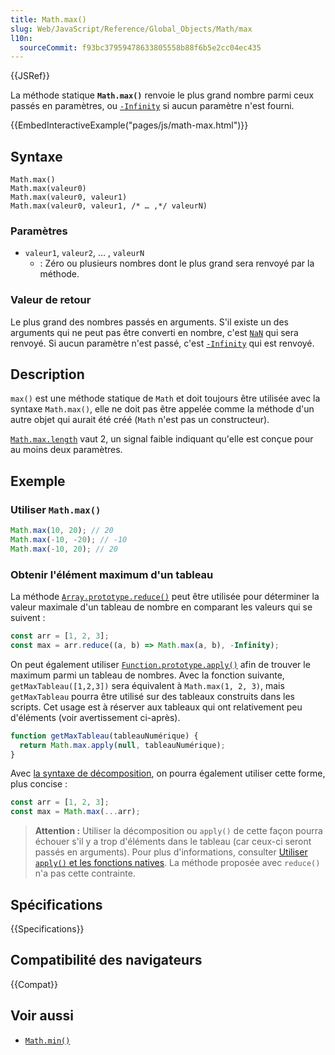 ```yaml
---
title: Math.max()
slug: Web/JavaScript/Reference/Global_Objects/Math/max
l10n:
  sourceCommit: f93bc37959478633805558b88f6b5e2cc04ec435
---
```


{{JSRef}}

La méthode statique **`Math.max()`** renvoie le plus grand nombre parmi ceux passés en paramètres, ou [`-Infinity`](/fr/docs/Web/JavaScript/Reference/Global_Objects/Infinity) si aucun paramètre n'est fourni.

{{EmbedInteractiveExample("pages/js/math-max.html")}}

## Syntaxe

```js-nolint
Math.max()
Math.max(valeur0)
Math.max(valeur0, valeur1)
Math.max(valeur0, valeur1, /* … ,*/ valeurN)
```

### Paramètres

- `valeur1`, `valeur2`, … , `valeurN`
  - : Zéro ou plusieurs nombres dont le plus grand sera renvoyé par la méthode.

### Valeur de retour

Le plus grand des nombres passés en arguments. S'il existe un des arguments qui ne peut pas être converti en nombre, c'est [`NaN`](/fr/docs/Web/JavaScript/Reference/Global_Objects/NaN) qui sera renvoyé. Si aucun paramètre n'est passé, c'est [`-Infinity`](/fr/docs/Web/JavaScript/Reference/Global_Objects/Infinity) qui est renvoyé.

## Description

`max()` est une méthode statique de `Math` et doit toujours être utilisée avec la syntaxe `Math.max()`, elle ne doit pas être appelée comme la méthode d'un autre objet qui aurait été créé (`Math` n'est pas un constructeur).

[`Math.max.length`](/fr/docs/Web/JavaScript/Reference/Global_Objects/Function/length) vaut 2, un signal faible indiquant qu'elle est conçue pour au moins deux paramètres.

## Exemple

### Utiliser `Math.max()`

```js
Math.max(10, 20); // 20
Math.max(-10, -20); // -10
Math.max(-10, 20); // 20
```

### Obtenir l'élément maximum d'un tableau

La méthode [`Array.prototype.reduce()`](/fr/docs/Web/JavaScript/Reference/Global_Objects/Array/reduce) peut être utilisée pour déterminer la valeur maximale d'un tableau de nombre en comparant les valeurs qui se suivent&nbsp;:

```js
const arr = [1, 2, 3];
const max = arr.reduce((a, b) => Math.max(a, b), -Infinity);
```

On peut également utiliser [`Function.prototype.apply()`](/fr/docs/Web/JavaScript/Reference/Global_Objects/Function/apply) afin de trouver le maximum parmi un tableau de nombres. Avec la fonction suivante, `getMaxTableau([1,2,3])` sera équivalent à `Math.max(1, 2, 3)`, mais `getMaxTableau` pourra être utilisé sur des tableaux construits dans les scripts. Cet usage est à réserver aux tableaux qui ont relativement peu d'éléments (voir avertissement ci-après).

```js
function getMaxTableau(tableauNumérique) {
  return Math.max.apply(null, tableauNumérique);
}
```

Avec [la syntaxe de décomposition](/fr/docs/Web/JavaScript/Reference/Operators/Spread_syntax), on pourra également utiliser cette forme, plus concise&nbsp;:

```js
const arr = [1, 2, 3];
const max = Math.max(...arr);
```

> **Attention :** Utiliser la décomposition ou `apply()` de cette façon pourra échouer s'il y a trop d'éléments dans le tableau (car ceux-ci seront passés en arguments). Pour plus d'informations, consulter [Utiliser `apply()` et les fonctions natives](/fr/docs/Web/JavaScript/Reference/Global_Objects/Function/apply#utiliser_apply_et_des_fonctions_natives). La méthode proposée avec `reduce()` n'a pas cette contrainte.

## Spécifications

{{Specifications}}

## Compatibilité des navigateurs

{{Compat}}

## Voir aussi

- [`Math.min()`](/fr/docs/Web/JavaScript/Reference/Global_Objects/Math/min)
